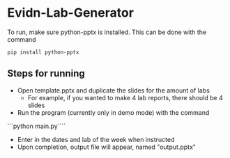# Evidn-Lab-Generator

To run, make sure python-pptx is installed. This can be done with the command

```pip install python-pptx```

## Steps for running

- Open template.pptx and duplicate the slides for the amount of labs
    - For example, if you wanted to make 4 lab reports, there should be 4 slides
- Run the program (currently only in demo mode) with the command

```python main.py````

- Enter in the dates and lab of the week when instructed
- Upon completion, output file will appear, named "output.pptx"
